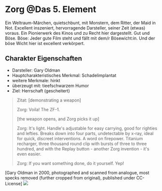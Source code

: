 # Zorg @Das 5. Element
Ein Weltraum-Märchen, quietschbunt, mit Monstern, dem Ritter, der Maid in Not. Excellent inszeniert, hervorragende Darsteller, seiner Zeit (etwas) voraus. Ein Pionierwerk des Kinos und zu Recht hier dargestellt. Gut und Böse. Böse: Jeder gute Film steht und fällt mit dem/r Bösewicht:in. Und der böse Wicht hier ist excellent verkörpert.

## Charakter Eigenschaften
* Darsteller: Gary Oldman
* Hauptcharakteristisches Merkmal: Schadelimplantat
* weitere Merkmale: hinkt
* überzeugt mit: tieefschwarzem Humor
* Ziel: Herrschaft (gescheitert)

> Zitat:
> [demonstrating a weapon]
> 
> Zorg: Voila! The ZF-1.
>
> [the weapon opens, and Zorg picks it up]
>
> Zorg: It's light. Handle's adjustable for easy carrying, good for righties and lefties. Breaks down into four parts, undetectable by x-ray, ideal for quick, discreet interventions. A word on firepower. Titanium recharger, three thousand round clip with bursts of three to three hundred, and with the Replay button - another Zorg invention - it's even easier.
>
> Zorg: If you want something done, do it yourself. Yep!

[Gary Oldman in 2000, photographed and scanned from analogue, most specks removed (further cropped from original), published under CC-License]
<img src="https://live.staticflickr.com/6077/6148772890_c89030ace0.jpg"/>

